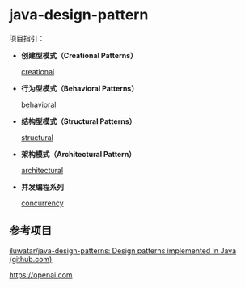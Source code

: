 # java-design-pattern
项目指引：

- **创建型模式（Creational Patterns）**

  [creational](./creational)

- **行为型模式（Behavioral Patterns）**

  [behavioral](./behavioral)

- **结构型模式（Structural Patterns）**

  [structural](./structural)
  
- **架构模式（Architectural Pattern）**
  
  [architectural](./architectural)

- **并发编程系列**

  [concurrency](./concurrency)

## 参考项目

[iluwatar/java-design-patterns: Design patterns implemented in Java (github.com)](https://github.com/iluwatar/java-design-patterns)

https://openai.com
